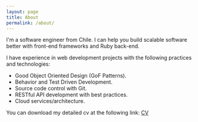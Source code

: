 ```yaml
---
layout: page
title: About
permalink: /about/
---
```


I'm a software engineer from Chile. I can help you build scalable software
better with front-end frameworks and Ruby back-end.

I have experience in web development projects with the following practices and technologies:

* Good Object Oriented Design (GoF Patterns).
* Behavior and Test Driven Development.
* Source code control with Git.
* RESTful API development with best practices.
* Cloud services/architecture.

You can download my detailed cv at the following link:
[CV](https://github.com/jekyll/minima)
